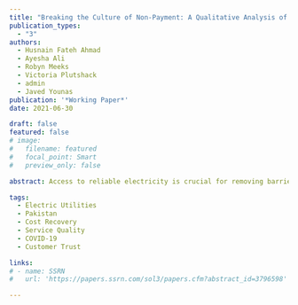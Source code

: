 ```yaml
---
title: "Breaking the Culture of Non-Payment: A Qualitative Analysis of Utility Intervention Project Sarbulandi in Karachi Electric, Pakistan"
publication_types:
  - "3"
authors:
  - Husnain Fateh Ahmad
  - Ayesha Ali
  - Robyn Meeks
  - Victoria Plutshack
  - admin
  - Javed Younas
publication: '*Working Paper*'
date: 2021-06-30

draft: false
featured: false
# image:
#   filename: featured
#   focal_point: Smart
#   preview_only: false

abstract: Access to reliable electricity is crucial for removing barriers to economic opportunities and human well-being. However, in many low- and middle-income countries, fiscal challenges pervade the electricity sector and threaten to dampen economic growth. These fiscal challenges are often compounded by the negative infrastructure trap, wherein poor infrastructure leads to low bill payment, hindering cost recovery that could be reinvested in infrastructure improvements. In order to address this issue, the utility Karachi Electric initiated Project Sarbulandi in 2019, which increased budgets for low performing areas of Karachi and decentralized decision-making power to the General Managers of each area. In response, General Managers took a multi-pronged approach to improving their outcomes, undertaking infrastructure upgrades, introducing staff incentives, and expanding customer engagement. Initial reports have found that these upgrades improved cost recovery and performance, even after COVID-19 lockdowns. This study is interested in how these different activities may be improving bill payment and cost recovery rates. In order to answer that question, we interviewed the General Managers implementing the program. Based on their experience, we uncover how the different activity types have worked together to decrease theft, improve service quality and increase customer trust.

tags:
  - Electric Utilities
  - Pakistan
  - Cost Recovery
  - Service Quality
  - COVID-19
  - Customer Trust

links:
# - name: SSRN
#   url: 'https://papers.ssrn.com/sol3/papers.cfm?abstract_id=3796598'

---
```

